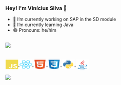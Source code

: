 ### Hey! I'm Vinícius Silva 👋

- 🔭 I’m currently working on SAP in the SD module
- 🌱 I’m currently learning Java
- 😄 Pronouns: he/him


<br>

<div>
  <a href="https://beacons.ai/Vinicius-2003">
<!--   <img height="180em" src="https://github-readme-stats.vercel.app/api?username=Vinicius-2003&show_icons=true&theme=dark&include_all_commits=true&count_private=true" /> -->
  <img height="180em" src="https://github-readme-stats.vercel.app/api/top-langs/?username=Vinicius-2003&layout=compact&langs_count=16&theme=dark"/>
</div>

<br>

<div style="display: inline_block"><br>
  <img align="center" alt="Vini-Js" height="30" width="40" src="https://raw.githubusercontent.com/devicons/devicon/master/icons/javascript/javascript-plain.svg">
  <img align="center" alt="Vini-React" height="30" width="40" src="https://raw.githubusercontent.com/devicons/devicon/master/icons/react/react-original.svg">
  <img align="center" alt="Vini-HTML" height="30" width="40" src="https://raw.githubusercontent.com/devicons/devicon/master/icons/html5/html5-original.svg">
  <img align="center" alt="Vini-CSS" height="30" width="40" src="https://raw.githubusercontent.com/devicons/devicon/master/icons/css3/css3-original.svg">
  <img align="center" alt="Vini-Python" height="30" width="40" src="https://raw.githubusercontent.com/devicons/devicon/master/icons/python/python-original.svg">
  <img align="center" alt="Vini-Python" height="30" width="40" src="https://raw.githubusercontent.com/devicons/devicon/master/icons/java/java-original.svg">
</div>

<br>

<div>
  <a href="https://www.linkedin.com/in/vinicius-silva-almeida/" target="_blank"><img src="https://img.shields.io/badge/-LinkedIn-%230077B5?style=for-the-badge&logo=linkedin&logoColor=white" target="_blank"></a>
</div>
